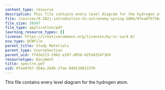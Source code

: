 ```yaml
---
content_type: resource
description: This file contains enery level diagram for the hydrogen atom.
file: /courses/8-282j-introduction-to-astronomy-spring-2006/0fea07673b4a2b4b37ae0491398123f0_spectro.pdf
file_size: 39347
file_type: application/pdf
learning_resource_types: []
license: https://creativecommons.org/licenses/by-nc-sa/4.0/
ocw_type: OCWFile
parent_title: Study Materials
parent_type: CourseSection
parent_uid: ff43e213-2962-e107-d856-025d4254f3b9
resourcetype: Document
title: spectro.pdf
uid: 0fea0767-3b4a-2b4b-37ae-0491398123f0
---
```

This file contains enery level diagram for the hydrogen atom.